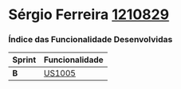 Sérgio Ferreira [1210829](./)
===============================


### Índice das Funcionalidade Desenvolvidas ###


| Sprint | Funcionalidade     |
|--------|--------------------|
| **B**  | [US1005](US1005) |
